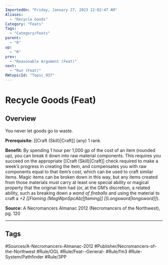 ```yaml
---
ImportedOn: "Friday, January 27, 2023 12:02:47 AM"
Aliases:
  - "Recycle Goods"
Category: "Feats"
Tags:
  - "Category/Feats"
parent:
  - "R"
up:
  - "R"
prev:
  - "Reasonable Argument (Feat)"
next:
  - "Run (Feat)"
RWtopicId: "Topic_937"
---
```

# Recycle Goods (Feat)
## Overview
You never let goods go to waste.

**Prerequisite:** [[Craft (Skill)|Craft]] (any) 1 rank.

**Benefit:** By spending 1 hour per 1,000 gp of the cost of an item (rounded up), you can break it down into raw material components. This requires you succeed on the appropriate [[Craft (Skill)|Craft]] check required to make a week’s progress in creating the item, and compensates you with raw components equal to that item’s cost, which can be used to craft similar items. Magic items can be broken down in this way, but any items created from those materials must carry at least one special ability or magical property that the original item had (or, at the GM’s discretion, a related ability, such as breaking down a *wand of fireballs* and using the material to craft a *+2 [[Flaming (MagWpnSpcAb)|flaming]] [[Longsword|longsword]]*).

**Source:** A Necromancers Almanac 2012 (Necromancers of the Northwest), pg. 120


---
## Tags
#Sources/A-Necromancers-Almanac-2012 #Publisher/Necromancers-of-the-Northwest #Rule/OGL #Rule/Feat--General- #Rule/fm3 #Rule-System/Pathfinder #Rule/3PP


